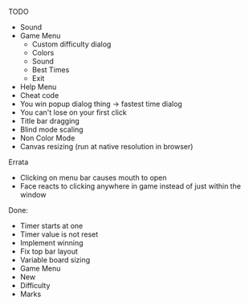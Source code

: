 TODO

- Sound
- Game Menu
  - Custom difficulty dialog
  - Colors
  - Sound
  - Best Times
  - Exit
- Help Menu
- Cheat code
- You win popup dialog thing -> fastest time dialog
- You can't lose on your first click
- Title bar dragging
- Blind mode scaling
- Non Color Mode
- Canvas resizing (run at native resolution in browser)

Errata
- Clicking on menu bar causes mouth to open
- Face reacts to clicking anywhere in game instead of just within the window

Done:
- Timer starts at one
- Timer value is not reset
- Implement winning
- Fix top bar layout
- Variable board sizing
- Game Menu
 - New
 - Difficulty
 - Marks
